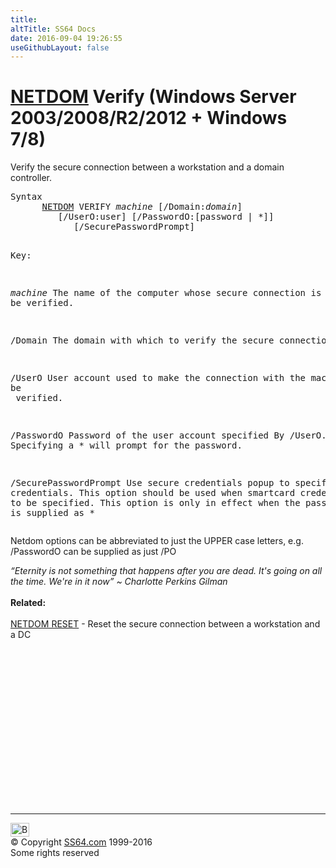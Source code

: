 ```yaml
---
title:
altTitle: SS64 Docs
date: 2016-09-04 19:26:55
useGithubLayout: false
---
```

<!-- #BeginLibraryItem "/Library/head_nt.lbi" --><!-- #EndLibraryItem --><h1><a href="netdom.html">NETDOM</a> Verify   (Windows Server 2003/2008/R2/2012 + Windows 7/8)</h1>
<p>Verify the secure connection between a workstation and a domain
controller.</p>
<pre>Syntax
      <a href="netdom.html">NETDOM</a> VERIFY <i>machine</i> [/Domain:<i>domain</i>]
         [/UserO:user] [/PasswordO:[password | *]]
            [/SecurePasswordPrompt]

Key:

   <i>machine</i>     The name of the computer whose secure connection is to be verified.

   /Domain     The domain with which to verify the secure connection.

   /UserO      User account used to make the connection with the machine to be<br>               verified.

   /PasswordO  Password of the user account specified By /UserO.
               Specifying a * will prompt for the password.

   /SecurePasswordPrompt 
               Use secure credentials popup to specify credentials. This
               option should be used when smartcard credentials need to be
               specified. This option is only in effect when the password 
               value is supplied as *</pre>
<p>Netdom options can be abbreviated to just the UPPER case letters, e.g. <span class="code">/PasswordO</span> can be supplied as just <span class="code">/PO</span></p>
<p><i class="quote">“Eternity is not something that happens after you are dead. It's going on all the time. We're in it now” ~ Charlotte Perkins Gilman</i><br>
<br>
<b> Related:</b><br>
<br>
<a href="netdom-reset.html">NETDOM RESET</a> - Reset the secure connection between a workstation and a DC</p><!-- #BeginLibraryItem "/Library/foot_nt.lbi" --><p>
<!-- windows300 -->
<ins class="adsbygoogle" style="display:inline-block;width:300px;height:250px" data-ad-client="ca-pub-6140977852749469" data-ad-slot="7649547908"></ins>
<script>
(adsbygoogle = window.adsbygoogle || []).push({});
</script></p>
<hr>
<div id="bl" class="footer"><a href="netdom-verify.html#"><img src="../images/top.png" width="30" height="22" alt="Back to the Top"></a></div>
<div id="br" class="footer, tagline">© Copyright <a href="../index.html">SS64.com</a> 1999-2016<br>
Some rights reserved</div><!-- #EndLibraryItem -->
